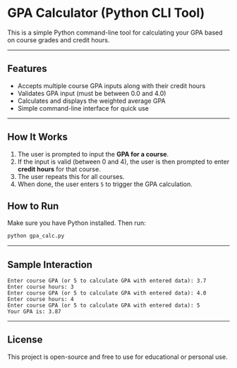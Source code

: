 # GPA Calculator (Python CLI Tool)

This is a simple Python command-line tool for calculating your GPA based on course grades and credit hours.

---

## Features

- Accepts multiple course GPA inputs along with their credit hours
- Validates GPA input (must be between 0.0 and 4.0)
- Calculates and displays the weighted average GPA
- Simple command-line interface for quick use

---

## How It Works

1. The user is prompted to input the **GPA for a course**.
2. If the input is valid (between 0 and 4), the user is then prompted to enter **credit hours** for that course.
3. The user repeats this for all courses.
4. When done, the user enters `5` to trigger the GPA calculation.

## How to Run

Make sure you have Python installed. Then run:

```bash
python gpa_calc.py
```

---

## Sample Interaction

```
Enter course GPA (or 5 to calculate GPA with entered data): 3.7
Enter course hours: 3
Enter course GPA (or 5 to calculate GPA with entered data): 4.0
Enter course hours: 4
Enter course GPA (or 5 to calculate GPA with entered data): 5
Your GPA is: 3.87
```

---

## License

This project is open-source and free to use for educational or personal use.
